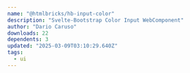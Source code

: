 ```yaml
---
name: "@htmlbricks/hb-input-color"
description: "Svelte-Bootstrap Color Input WebComponent"
author: "Dario Caruso"
downloads: 22
dependents: 3
updated: "2025-03-09T03:10:29.640Z"
tags: 
  - ui
---
```

